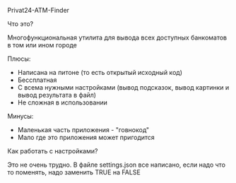 Privat24-ATM-Finder

Что это?

Многофункциональная утилита для вывода всех доступных банкоматов в том или ином городе

Плюсы:

* Написана на питоне (то есть открытый исходный код)
* Бессплатная
* С всема нужными настройками (вывод подсказок, вывод картинки и вывод результата в файл)
* Не сложная в использовании

Минусы:

* Маленькая часть приложения - "говнокод"
* Мало где это приложения может пригодится

Как работать с настройками?

Это не очень трудно. В файле settings.json все написано, если надо что то поменять, надо заменить TRUE на FALSE

